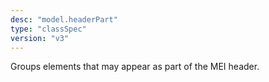 ```yaml
---
desc: "model.headerPart"
type: "classSpec"
version: "v3"
---
```


Groups elements that may appear as part of the MEI header.